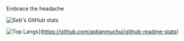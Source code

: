 
Embrace the headache


![Seb's GitHub stats](https://github-readme-stats.vercel.app/api?username=astianmuchui&count_private=true&theme=dark)

![Top Langs](https://github-readme-stats.vercel.app/api/top-langs/?username=astianmuchui)](https://github.com/astianmuchui/github-readme-stats)
